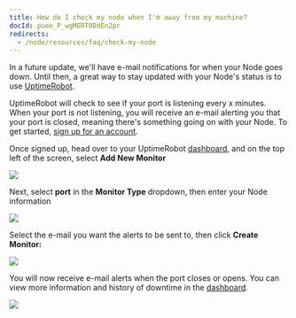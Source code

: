 ```yaml
---
title: How do I check my node when I'm away from my machine?
docId: pueo_P_wgMERT0DdEn2pr
redirects:
  - /node/resources/faq/check-my-node
---
```


In a future update, we'll have e-mail notifications for when your Node goes down. Until then, a great way to stay updated with your Node's status is to use [UptimeRobot](https://uptimerobot.com).

UptimeRobot will check to see if your port is listening every x minutes. When your port is not listening, you will receive an e-mail alerting you that your port is closed, meaning there's something going on with your Node. To get started, [sign up for an account](https://uptimerobot.com/signUp).

Once signed up, head over to your UptimeRobot [dashboard](https://uptimerobot.com/dashboard#mainDashboard), and on the top left of the screen, select **Add New Monitor**

![](https://link.storjshare.io/raw/jua7rls6hkx5556qfcmhrqed2tfa/docs/images/W1_AB1djeo-A-Ev4Q_XI6_image.png)

Next, select **port** in the **Monitor Type** dropdown, then enter your Node information

![](https://link.storjshare.io/raw/jua7rls6hkx5556qfcmhrqed2tfa/docs/images/vf2KTNCSr0h5UgmuK_mGb_image.png)

Select the e-mail you want the alerts to be sent to, then click **Create Monitor:**

![](https://link.storjshare.io/raw/jua7rls6hkx5556qfcmhrqed2tfa/docs/images/00URcSr1Nij1prS_hJtDT_image.png)

You will now receive e-mail alerts when the port closes or opens. You can view more information and history of downtime in the [dashboard](https://uptimerobot.com/dashboard#mainDashboard).

![](https://link.storjshare.io/raw/jua7rls6hkx5556qfcmhrqed2tfa/docs/images/GEXUX8KNxPBnex51dtO2n_image.png)
